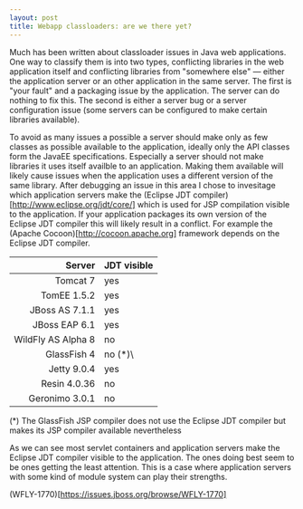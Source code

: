 ```yaml
---
layout: post
title: Webapp classloaders: are we there yet? 
---
```


Much has been written about classloader issues in Java web applications. One way to classify them is into two types, conflicting libraries in the web application itself and conflicting libraries from "somewhere else" — either the application server or an other application in the same server. The first is "your fault" and a packaging issue by the application. The server can do nothing to fix this. The second is either a server bug or a server configuration issue (some servers can be configured to make certain libraries available).

To avoid as many issues a possible a server should make only as few classes as possible available to the application, ideally only the API classes form the JavaEE specifications. Especially a server should not make libraries it uses itself availble to an application. Making them available will likely cause issues when the application uses a different version of the same library. After debugging an issue in this area I chose to invesitage which application servers make the (Eclipse JDT compiler)[http://www.eclipse.org/jdt/core/] which is used for JSP compilation visible to the application. If your application packages its own version of the Eclipse JDT compiler this will likely result in a conflict. For example the (Apache Cocoon)[http://cocoon.apache.org] framework depends on the Eclipse JDT compiler.

| Server             | JDT visible | 
| -----------------: | ----------- |
| Tomcat 7           | yes         |
| TomEE 1.5.2        | yes         |
| JBoss AS 7.1.1     | yes         |
| JBoss EAP 6.1      | yes         |
| WildFly AS Alpha 8 | no          |
| GlassFish 4        | no \(*)\    |
| Jetty 9.0.4        | yes         |
| Resin 4.0.36       | no          |
| Geronimo 3.0.1     | no          |
 
\(*\) The GlassFish JSP compiler does not use the Eclipse JDT compiler but makes its JSP compiler available nevertheless

As we can see most servlet containers and application servers make the Eclipse JDT compiler visible to the application. The ones doing best seem to be ones getting the least attention. This is a case where application servers with some kind of module system can play their strengths.

(WFLY-1770)[https://issues.jboss.org/browse/WFLY-1770]

